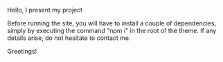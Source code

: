 Hello, I present my project

Before running the site, you will have to install a couple of dependencies, simply by executing the command "npm i" in the root of the theme. If any details arise, do not hesitate to contact me.

Greetings!
